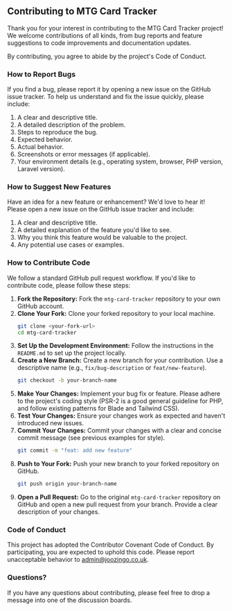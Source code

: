 ## Contributing to MTG Card Tracker

Thank you for your interest in contributing to the MTG Card Tracker project! We welcome contributions of all kinds, from bug reports and feature suggestions to code improvements and documentation updates.

By contributing, you agree to abide by the project's Code of Conduct.

### How to Report Bugs

If you find a bug, please report it by opening a new issue on the GitHub issue tracker. To help us understand and fix the issue quickly, please include:

1.  A clear and descriptive title.
2.  A detailed description of the problem.
3.  Steps to reproduce the bug.
4.  Expected behavior.
5.  Actual behavior.
6.  Screenshots or error messages (if applicable).
7.  Your environment details (e.g., operating system, browser, PHP version, Laravel version).

### How to Suggest New Features

Have an idea for a new feature or enhancement? We'd love to hear it! Please open a new issue on the GitHub issue tracker and include:

1.  A clear and descriptive title.
2.  A detailed explanation of the feature you'd like to see.
3.  Why you think this feature would be valuable to the project.
4.  Any potential use cases or examples.

### How to Contribute Code

We follow a standard GitHub pull request workflow. If you'd like to contribute code, please follow these steps:

1.  **Fork the Repository:** Fork the `mtg-card-tracker` repository to your own GitHub account.
2.  **Clone Your Fork:** Clone your forked repository to your local machine.
    ```bash
    git clone <your-fork-url>
    cd mtg-card-tracker
    ```
3.  **Set Up the Development Environment:** Follow the instructions in the `README.md` to set up the project locally.
4.  **Create a New Branch:** Create a new branch for your contribution. Use a descriptive name (e.g., `fix/bug-description` or `feat/new-feature`).
    ```bash
    git checkout -b your-branch-name
    ```
5.  **Make Your Changes:** Implement your bug fix or feature. Please adhere to the project's coding style (PSR-2 is a good general guideline for PHP, and follow existing patterns for Blade and Tailwind CSS).
6.  **Test Your Changes:** Ensure your changes work as expected and haven't introduced new issues.
7.  **Commit Your Changes:** Commit your changes with a clear and concise commit message (see previous examples for style).
    ```bash
    git commit -m "feat: add new feature"
    ```
8.  **Push to Your Fork:** Push your new branch to your forked repository on GitHub.
    ```bash
    git push origin your-branch-name
    ```
9.  **Open a Pull Request:** Go to the original `mtg-card-tracker` repository on GitHub and open a new pull request from your branch. Provide a clear description of your changes.

### Code of Conduct

This project has adopted the Contributor Covenant Code of Conduct. By participating, you are expected to uphold this code. Please report unacceptable behavior to admin@joozingo.co.uk.

### Questions?

If you have any questions about contributing, please feel free to drop a message into one of the discussion boards.
